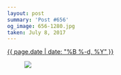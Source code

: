 ```yaml
---
layout: post
summary: 'Post #656'
og_image: 656-1280.jpg
taken: July 8, 2017
---
```


<div class="post">
 <time>
  <a href="/656">
   {{ page.date | date: "%B %-d, %Y" }}
  </a>
 </time>
 <a href="/656">
  <figure data-taken="7/8/2017">
   <img sizes="(min-width: 700px) 50vw, calc(100vw - 2rem)" src="{{ site.assets_url }}/656-640.jpg" srcset="{{ site.assets_url }}/656-320.jpg 320w, {{ site.assets_url }}/656-640.jpg 640w, {{ site.assets_url }}/656-960.jpg 960w, {{ site.assets_url }}/656-1280.jpg 1280w"/>
  </figure>
 </a>
</div>
